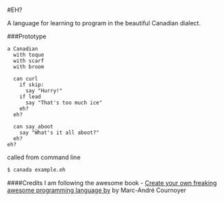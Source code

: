 #EH?

A language for learning to program in the beautiful Canadian dialect.

###Prototype
```
a Canadian
  with toque
  with scarf
  with broom

  can curl
    if skip:
      say "Hurry!"
    if lead
      say "That's too much ice"
    eh?
  eh?

  can say_aboot
    say "What's it all aboot?"
  eh?
eh?
```

called from command line
```bash
$ canada example.eh
```

####Credits
I am following the awesome book - [Create your own freaking awesome programming language by](http://createyourproglang.com/) by Marc-André Cournoyer
